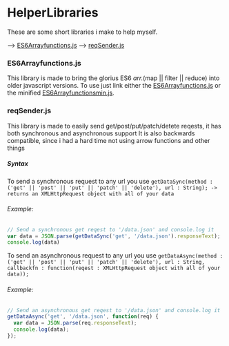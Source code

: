 # HelperLibraries
These are some short libraries i make to help myself.

--> [ES6Arrayfunctions.js](#ES6Arrayfunctions.js)
--> [reqSender.js](#reqSender.js)


<a name="ES6Arrayfunctions.js" />

### ES6Arrayfunctions.js
This library is made to bring the glorius ES6 *arr.*(map || filter || reduce) into older javascript versions.
To use just link either the [ES6Arrayfunctions.js](http://oleboleskole3.github.io/HelperLibraries/ES6Arrayfunctions.js) or the minified [ES6Arrayfunctionsmin.js](http://oleboleskole3.github.io/HelperLibraries/ES6Arrayfunctionsmin.js).


<a name="reqSender.js" />

### reqSender.js
This library is made to easily send get/post/put/patch/detete reqests, it has both synchronous and asynchronous support
It is also backwards compatible, since i had a hard time not using arrow functions and other things

##### Syntax

To send a synchronous request to any url you use `getDataSync(method : ('get' || 'post' || 'put' || 'patch' || 'delete'), url : String); -> returns an XMLHttpRequest object with all of your data`
###### Example:
```javascript
// Send a synchronous get reqest to '/data.json' and console.log it
var data = JSON.parse(getDataSync('get', '/data.json').responseText);
console.log(data)
```

To send an asynchronous request to any url you use `getDataAsync(method : ('get' || 'post' || 'put' || 'patch' || 'delete'), url : String, callbackfn : function(reqest : XMLHttpRequest object with all of your data));`
###### Example:
```javascript
// Send an asynchronous get reqest to '/data.json' and console.log it
getDataAsync('get', '/data.json', function(req) {
  var data = JSON.parse(req.responseText);
  console.log(data);
});
```
